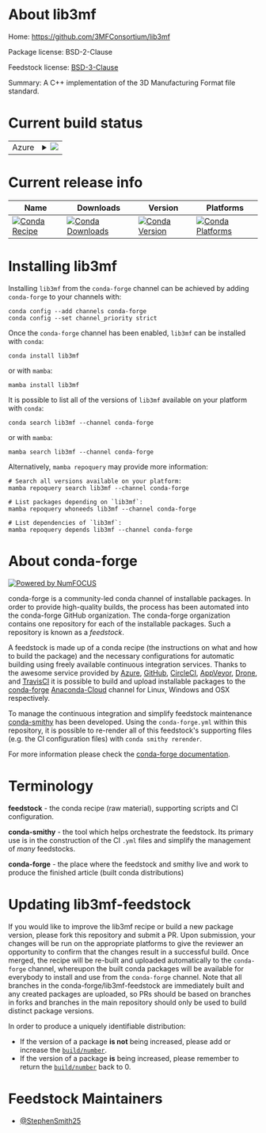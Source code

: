 About lib3mf
============

Home: https://github.com/3MFConsortium/lib3mf

Package license: BSD-2-Clause

Feedstock license: [BSD-3-Clause](https://github.com/conda-forge/lib3mf-feedstock/blob/main/LICENSE.txt)

Summary: A C++ implementation of the 3D Manufacturing Format file standard.

Current build status
====================


<table>
    
  <tr>
    <td>Azure</td>
    <td>
      <details>
        <summary>
          <a href="https://dev.azure.com/conda-forge/feedstock-builds/_build/latest?definitionId=12656&branchName=main">
            <img src="https://dev.azure.com/conda-forge/feedstock-builds/_apis/build/status/lib3mf-feedstock?branchName=main">
          </a>
        </summary>
        <table>
          <thead><tr><th>Variant</th><th>Status</th></tr></thead>
          <tbody><tr>
              <td>linux_64</td>
              <td>
                <a href="https://dev.azure.com/conda-forge/feedstock-builds/_build/latest?definitionId=12656&branchName=main">
                  <img src="https://dev.azure.com/conda-forge/feedstock-builds/_apis/build/status/lib3mf-feedstock?branchName=main&jobName=linux&configuration=linux_64_" alt="variant">
                </a>
              </td>
            </tr><tr>
              <td>osx_64</td>
              <td>
                <a href="https://dev.azure.com/conda-forge/feedstock-builds/_build/latest?definitionId=12656&branchName=main">
                  <img src="https://dev.azure.com/conda-forge/feedstock-builds/_apis/build/status/lib3mf-feedstock?branchName=main&jobName=osx&configuration=osx_64_" alt="variant">
                </a>
              </td>
            </tr><tr>
              <td>win_64</td>
              <td>
                <a href="https://dev.azure.com/conda-forge/feedstock-builds/_build/latest?definitionId=12656&branchName=main">
                  <img src="https://dev.azure.com/conda-forge/feedstock-builds/_apis/build/status/lib3mf-feedstock?branchName=main&jobName=win&configuration=win_64_" alt="variant">
                </a>
              </td>
            </tr>
          </tbody>
        </table>
      </details>
    </td>
  </tr>
</table>

Current release info
====================

| Name | Downloads | Version | Platforms |
| --- | --- | --- | --- |
| [![Conda Recipe](https://img.shields.io/badge/recipe-lib3mf-green.svg)](https://anaconda.org/conda-forge/lib3mf) | [![Conda Downloads](https://img.shields.io/conda/dn/conda-forge/lib3mf.svg)](https://anaconda.org/conda-forge/lib3mf) | [![Conda Version](https://img.shields.io/conda/vn/conda-forge/lib3mf.svg)](https://anaconda.org/conda-forge/lib3mf) | [![Conda Platforms](https://img.shields.io/conda/pn/conda-forge/lib3mf.svg)](https://anaconda.org/conda-forge/lib3mf) |

Installing lib3mf
=================

Installing `lib3mf` from the `conda-forge` channel can be achieved by adding `conda-forge` to your channels with:

```
conda config --add channels conda-forge
conda config --set channel_priority strict
```

Once the `conda-forge` channel has been enabled, `lib3mf` can be installed with `conda`:

```
conda install lib3mf
```

or with `mamba`:

```
mamba install lib3mf
```

It is possible to list all of the versions of `lib3mf` available on your platform with `conda`:

```
conda search lib3mf --channel conda-forge
```

or with `mamba`:

```
mamba search lib3mf --channel conda-forge
```

Alternatively, `mamba repoquery` may provide more information:

```
# Search all versions available on your platform:
mamba repoquery search lib3mf --channel conda-forge

# List packages depending on `lib3mf`:
mamba repoquery whoneeds lib3mf --channel conda-forge

# List dependencies of `lib3mf`:
mamba repoquery depends lib3mf --channel conda-forge
```


About conda-forge
=================

[![Powered by
NumFOCUS](https://img.shields.io/badge/powered%20by-NumFOCUS-orange.svg?style=flat&colorA=E1523D&colorB=007D8A)](https://numfocus.org)

conda-forge is a community-led conda channel of installable packages.
In order to provide high-quality builds, the process has been automated into the
conda-forge GitHub organization. The conda-forge organization contains one repository
for each of the installable packages. Such a repository is known as a *feedstock*.

A feedstock is made up of a conda recipe (the instructions on what and how to build
the package) and the necessary configurations for automatic building using freely
available continuous integration services. Thanks to the awesome service provided by
[Azure](https://azure.microsoft.com/en-us/services/devops/), [GitHub](https://github.com/),
[CircleCI](https://circleci.com/), [AppVeyor](https://www.appveyor.com/),
[Drone](https://cloud.drone.io/welcome), and [TravisCI](https://travis-ci.com/)
it is possible to build and upload installable packages to the
[conda-forge](https://anaconda.org/conda-forge) [Anaconda-Cloud](https://anaconda.org/)
channel for Linux, Windows and OSX respectively.

To manage the continuous integration and simplify feedstock maintenance
[conda-smithy](https://github.com/conda-forge/conda-smithy) has been developed.
Using the ``conda-forge.yml`` within this repository, it is possible to re-render all of
this feedstock's supporting files (e.g. the CI configuration files) with ``conda smithy rerender``.

For more information please check the [conda-forge documentation](https://conda-forge.org/docs/).

Terminology
===========

**feedstock** - the conda recipe (raw material), supporting scripts and CI configuration.

**conda-smithy** - the tool which helps orchestrate the feedstock.
                   Its primary use is in the construction of the CI ``.yml`` files
                   and simplify the management of *many* feedstocks.

**conda-forge** - the place where the feedstock and smithy live and work to
                  produce the finished article (built conda distributions)


Updating lib3mf-feedstock
=========================

If you would like to improve the lib3mf recipe or build a new
package version, please fork this repository and submit a PR. Upon submission,
your changes will be run on the appropriate platforms to give the reviewer an
opportunity to confirm that the changes result in a successful build. Once
merged, the recipe will be re-built and uploaded automatically to the
`conda-forge` channel, whereupon the built conda packages will be available for
everybody to install and use from the `conda-forge` channel.
Note that all branches in the conda-forge/lib3mf-feedstock are
immediately built and any created packages are uploaded, so PRs should be based
on branches in forks and branches in the main repository should only be used to
build distinct package versions.

In order to produce a uniquely identifiable distribution:
 * If the version of a package **is not** being increased, please add or increase
   the [``build/number``](https://docs.conda.io/projects/conda-build/en/latest/resources/define-metadata.html#build-number-and-string).
 * If the version of a package **is** being increased, please remember to return
   the [``build/number``](https://docs.conda.io/projects/conda-build/en/latest/resources/define-metadata.html#build-number-and-string)
   back to 0.

Feedstock Maintainers
=====================

* [@StephenSmith25](https://github.com/StephenSmith25/)

